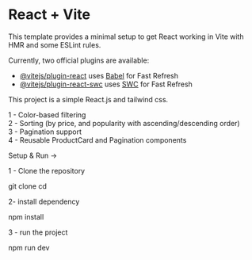 # React + Vite

This template provides a minimal setup to get React working in Vite with HMR and some ESLint rules.

Currently, two official plugins are available:

- [@vitejs/plugin-react](https://github.com/vitejs/vite-plugin-react/blob/main/packages/plugin-react/README.md) uses [Babel](https://babeljs.io/) for Fast Refresh
- [@vitejs/plugin-react-swc](https://github.com/vitejs/vite-plugin-react-swc) uses [SWC](https://swc.rs/) for Fast Refresh




This project is a simple React.js and tailwind css.

1 - Color-based filtering  
2 - Sorting (by  price, and popularity with ascending/descending order)  
3 - Pagination support  
4 - Reusable ProductCard and Pagination components  

Setup & Run ->

1 - Clone the repository

git clone <your-repo-url>
cd <your-project-folder>

2- install dependency

npm install

3 - run the project

npm run dev
